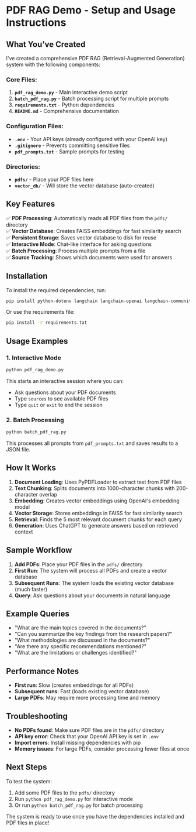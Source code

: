 # PDF RAG Demo - Setup and Usage Instructions

## What You've Created

I've created a comprehensive PDF RAG (Retrieval-Augmented Generation) system with the following components:

### Core Files:
1. **`pdf_rag_demo.py`** - Main interactive demo script
2. **`batch_pdf_rag.py`** - Batch processing script for multiple prompts
3. **`requirements.txt`** - Python dependencies
4. **`README.md`** - Comprehensive documentation

### Configuration Files:
- **`.env`** - Your API keys (already configured with your OpenAI key)
- **`.gitignore`** - Prevents committing sensitive files
- **`pdf_prompts.txt`** - Sample prompts for testing

### Directories:
- **`pdfs/`** - Place your PDF files here
- **`vector_db/`** - Will store the vector database (auto-created)

## Key Features

✅ **PDF Processing**: Automatically reads all PDF files from the `pdfs/` directory  
✅ **Vector Database**: Creates FAISS embeddings for fast similarity search  
✅ **Persistent Storage**: Saves vector database to disk for reuse  
✅ **Interactive Mode**: Chat-like interface for asking questions  
✅ **Batch Processing**: Process multiple prompts from a file  
✅ **Source Tracking**: Shows which documents were used for answers  

## Installation

To install the required dependencies, run:

```bash
pip install python-dotenv langchain langchain-openai langchain-community faiss-cpu pypdf openai
```

Or use the requirements file:
```bash
pip install -r requirements.txt
```

## Usage Examples

### 1. Interactive Mode
```bash
python pdf_rag_demo.py
```

This starts an interactive session where you can:
- Ask questions about your PDF documents
- Type `sources` to see available PDF files
- Type `quit` or `exit` to end the session

### 2. Batch Processing
```bash
python batch_pdf_rag.py
```

This processes all prompts from `pdf_prompts.txt` and saves results to a JSON file.

## How It Works

1. **Document Loading**: Uses PyPDFLoader to extract text from PDF files
2. **Text Chunking**: Splits documents into 1000-character chunks with 200-character overlap
3. **Embedding**: Creates vector embeddings using OpenAI's embedding model
4. **Vector Storage**: Stores embeddings in FAISS for fast similarity search
5. **Retrieval**: Finds the 5 most relevant document chunks for each query
6. **Generation**: Uses ChatGPT to generate answers based on retrieved context

## Sample Workflow

1. **Add PDFs**: Place your PDF files in the `pdfs/` directory
2. **First Run**: The system will process all PDFs and create a vector database
3. **Subsequent Runs**: The system loads the existing vector database (much faster)
4. **Query**: Ask questions about your documents in natural language

## Example Queries

- "What are the main topics covered in the documents?"
- "Can you summarize the key findings from the research papers?"
- "What methodologies are discussed in the documents?"
- "Are there any specific recommendations mentioned?"
- "What are the limitations or challenges identified?"

## Performance Notes

- **First run**: Slow (creates embeddings for all PDFs)
- **Subsequent runs**: Fast (loads existing vector database)
- **Large PDFs**: May require more processing time and memory

## Troubleshooting

- **No PDFs found**: Make sure PDF files are in the `pdfs/` directory
- **API key error**: Check that your OpenAI API key is set in `.env`
- **Import errors**: Install missing dependencies with pip
- **Memory issues**: For large PDFs, consider processing fewer files at once

## Next Steps

To test the system:

1. Add some PDF files to the `pdfs/` directory
2. Run `python pdf_rag_demo.py` for interactive mode
3. Or run `python batch_pdf_rag.py` for batch processing

The system is ready to use once you have the dependencies installed and PDF files in place!
